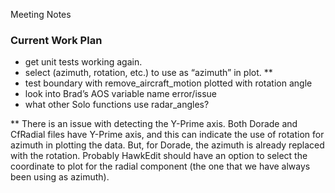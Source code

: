 Meeting Notes

### Current Work Plan

* get unit tests working again.
* select (azimuth, rotation, etc.) to use as “azimuth” in plot. **
* test boundary with remove_aircraft_motion plotted with rotation angle
* look into Brad’s AOS variable name error/issue
* what other Solo functions use radar_angles?


** There is an issue with detecting the Y-Prime axis.  Both Dorade and CfRadial files have Y-Prime axis, and this can indicate the use of rotation for azimuth in plotting the data. But, for Dorade, the azimuth is already replaced with the rotation.
Probably HawkEdit should have an option to select the coordinate to plot for the radial component (the one that we have always been using as azimuth).

